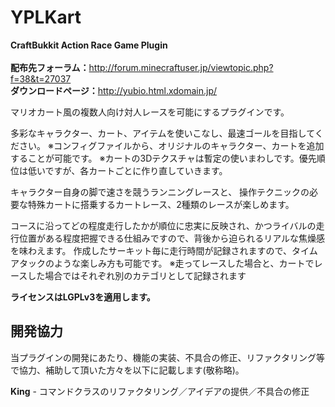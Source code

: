 # YPLKart
<b>CraftBukkit Action Race Game Plugin</b><br/><br/>
<b>配布先フォーラム：</b>http://forum.minecraftuser.jp/viewtopic.php?f=38&t=27037<br/>
<b>ダウンロードページ：</b>http://yubio.html.xdomain.jp/<br/>

マリオカート風の複数人向け対人レースを可能にするプラグインです。

多彩なキャラクター、カート、アイテムを使いこなし、最速ゴールを目指してください。
※コンフィグファイルから、オリジナルのキャラクター、カートを追加することが可能です。
※カートの3Dテクスチャは暫定の使いまわしです。優先順位は低いですが、各カートごとに作り直していきます。

キャラクター自身の脚で速さを競うランニングレースと、
操作テクニックの必要な特殊カートに搭乗するカートレース、2種類のレースが楽しめます。

コースに沿ってどの程度走行したかが順位に忠実に反映され、かつライバルの走行位置がある程度把握できる仕組みですので、背後から迫られるリアルな焦燥感を味わえます。
作成したサーキット毎に走行時間が記録されますので、タイムアタックのような楽しみ方も可能です。
※走ってレースした場合と、カートでレースした場合ではそれぞれ別のカテゴリとして記録されます

<b>ライセンスはLGPLv3を適用します。</b>

## 開発協力
当プラグインの開発にあたり、機能の実装、不具合の修正、リファクタリング等で協力、補助して頂いた方々を以下に記載します(敬称略)。

<b>King</b> - コマンドクラスのリファクタリング／アイデアの提供／不具合の修正